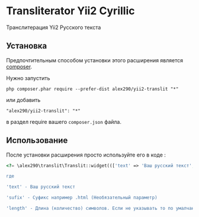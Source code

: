 Transliterator Yii2 Cyrillic
============================
Транслитерация Yii2 Русского текста

Установка
------------

Предпочтительным способом установки этого расширения является [composer](http://getcomposer.org/download/).

Нужно запустить

```
php composer.phar require --prefer-dist alex290/yii2-translit "*"
```

или добавить

```
"alex290/yii2-translit": "*"
```

в раздел require вашего `composer.json` файла.


Использование
-----

После установки расширения просто используйте его в коде :

```php
<?= \alex290\translit\Translit::widget((['text' => 'Ваш русский текст', 'sufix' => '.html', 'length' => 50])); ?>```

где

'text' - Ваш русский текст

'sufix' - Суфикс например .html (Необязательный параметр)

'length' - Длина (количество) символов. Если не указывать то по умалчанию 50 